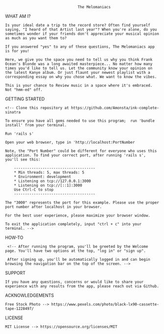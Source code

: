 
                                     The Melomaniacs



WHAT AM I?

    Is your ideal date a trip to the record store? Often find yourself saying, "I heard of that Artist last year"? When you're alone, do you sometimes wonder if your friends don't appreciate your musical opinion as much as you want them to?

    If you answered "yes" to any of these questions, The Melomaniacs app is for you!

    Here, we give you the space you need to tell us why you think Frank Ocean's Blonde was a long awaited masterpiece... No matter how many times you'd like to tell us. Let the community know your opinion on the latest Kanye album. Or just flaunt your newest playlist with a corresponding essay on why you chose what. We want to know the vibes.

    This is your chance to Review music in a space where it's embraced. Not "hmm-ed" off.
   

    
GETTING STARTED
    
    <!-- Clone this repository at https://github.com/Amonsta/ink-complete-sinatra

    To ensure you have all gems needed to use this program;  run 'bundle install' from your terminal.

    Run 'rails s'

    Open your web browser, type in 'http://localhost:PortNumber

    Note, the "Port Number" could be different for everyone who uses this application. To find your correct port, after running 'rails s', you'll see this:

        -------------------------------------
        * Min threads: 5, max threads: 5
        * Environment: development
        * Listening on tcp://127.0.0.1:3000
        * Listening on tcp://[::1]:3000
        Use Ctrl-C to stop
        -------------------------------------

    The "3000" represents the port for this example. Please use the proper port number after localhost in your browser.

    For the best user experience, please maximize your browser window.

    To exit the application completely, input "ctrl + c" into your terminal. -->


HOW-TO

     <!-- After running the program, you'll be greeted by the Welcome page. You'll have two options at the top, "log in" or "sign up".

     After signing up, you'll be automatically logged in and can begin browsing the navigation bar on the top of the screen. -->

SUPPORT

    If you have any questions, concerns or would like to share your experience with any results from the app, please reach out via Github.

ACKNOWLEDGEMENTS

    Free Stock Photo --> https://www.pexels.com/photo/black-lx90-cassette-tape-1228497/

LICENSE

    MIT License --> https://opensource.org/licenses/MIT



